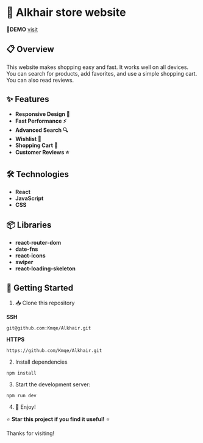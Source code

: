 # 🚀 Alkhair store website
🔗**DEMO** [visit](https://alkhair-store.netlify.app/)

## 📋 Overview

This website makes shopping easy and fast. It works well on all devices. You can search for products, add favorites, and use a simple shopping cart. You can also read reviews.

## ✨ Features

- **Responsive Design 📱**
- **Fast Performance ⚡**
- **Advanced Search 🔍**
- **Wishlist 💖**
- **Shopping Cart 🛒**
- **Customer Reviews ⭐**

## 🛠️ Technologies

- **React**
- **JavaScript**
- **CSS**

## 📦 Libraries

- **react-router-dom**
- **date-fns**
- **react-icons**
- **swiper**
- **react-loading-skeleton**

## 🏁 Getting Started

1. 📥 Clone this repository

**SSH**

```
git@github.com:Kmqe/Alkhair.git
```

**HTTPS**

```
https://github.com/Kmqe/Alkhair.git
```

2. Install dependencies

```
npm install
```

3. Start the development server:

```
npm run dev
```

4. 🎉 Enjoy!

⭐ **Star this project if you find it useful!** ⭐
 
Thanks for visiting!
